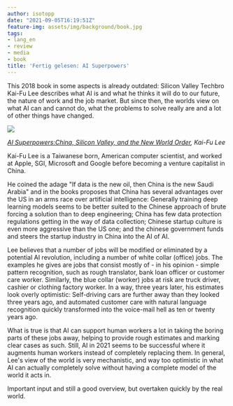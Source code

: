 ```yaml
---
author: isotopp
date: "2021-09-05T16:19:51Z"
feature-img: assets/img/background/book.jpg
tags:
- lang_en
- review
- media
- book
title: 'Fertig gelesen: AI Superpowers'
---
```


This 2018 book in some aspects is already outdated: Silicon Valley Techbro Kai-Fu Lee describes what AI is and what he thinks it will do to our future, the nature of work and the job market.
But since then, the worlds view on what AI can and cannot do, what the problems to solve really are and a lot of other things have changed. 

[![](/uploads/2021/09/ai-superpowers.jpg)](https://www.amazon.de/AI-Superpowers-Silicon-Valley-English-ebook/dp/B0795DNWCF)

*[AI Superpowers:China, Silicon Valley, and the New World Order](https://www.amazon.de/AI-Superpowers-Silicon-Valley-English-ebook/dp/B0795DNWCF), Kai-Fu Lee*

Kai-Fu Lee is a Taiwanese born, American computer scientist, and worked at Apple, SGI, Microsoft and Google before becoming a venture capitalist in China.

He coined the adage "If data is the new oil, then China is the new Saudi Arabia" and in the books proposes that China has several advantages over the US in an arms race over artificial intelligence:
Generally training deep learning models seems to be better suited to the Chinese approach of brute forcing a solution than to deep engineering;
China has few data protection regulations getting in the way of data collection;
Chinese startup culture is even more aggressive than the US one; and
the chinese government funds and steers the startup industry in China into the AI of AI.

Lee believes that a number of jobs will be modified or eliminated by a potential AI revolution, including a number of white collar (office) jobs.
The examples he gives are jobs that consist mostly of - in his opinion - simple pattern recognition, such as rough translator, bank loan officer or customer care worker.
Similarly, the blue collar (worker) jobs at risk are truck driver, cashier or clothing factory worker.
In a way, three years later, his estimates look overly optimistic:
Self-driving cars are further away than they looked three years ago, and automated customer care with natural language recognition quickly transformed into the voice-mail hell as ten or twenty years ago.

What is true is that AI can support human workers a lot in taking the boring parts of these jobs away, helping to provide rough estimates and marking clear cases as such.
Still, AI in 2021 seems to be successful where it augments human workers instead of completely replacing them.
In general, Lee's view of the world is very mechanistic, and way too optimistic in what AI can actually completely solve without having a complete model of the world it acts in.

Important input and still a good overview, but overtaken quickly by the real world.
